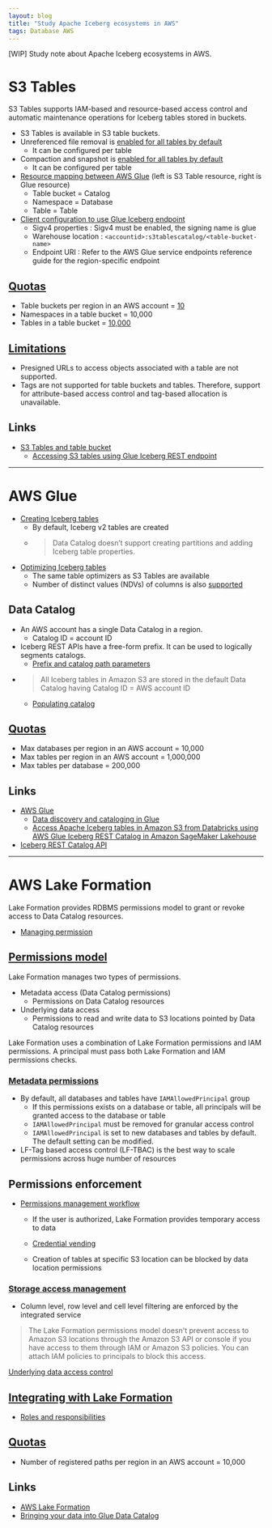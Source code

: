 ```yaml
---
layout: blog
title: "Study Apache Iceberg ecosystems in AWS"
tags: Database AWS
---
```


[WIP] Study note about Apache Iceberg ecosystems in AWS.
<!--end_excerpt-->

# S3 Tables
S3 Tables supports IAM-based and resource-based access control and automatic maintenance operations for Iceberg tables stored in buckets.

- S3 Tables is available in S3 table buckets.
- Unreferenced file removal is [enabled for all tables by default](https://docs.aws.amazon.com/AmazonS3/latest/userguide/s3-table-buckets-maintenance.html)
  - It can be configured per table
- Compaction and snapshot is [enabled for all tables by default](https://docs.aws.amazon.com/AmazonS3/latest/userguide/s3-tables-maintenance.html)
  - It can be configured per table
- [Resource mapping between AWS Glue](https://docs.aws.amazon.com/AmazonS3/latest/userguide/s3-tables-integrating-aws.html) (left is S3 Table resource, right is Glue resource)
  - Table bucket = Catalog
  - Namespace = Database
  - Table = Table
- [Client configuration to use Glue Iceberg endpoint](https://docs.aws.amazon.com/AmazonS3/latest/userguide/s3-tables-integrating-glue-endpoint.html#setup-client-glue-irc)
  - Sigv4 properties : Sigv4 must be enabled, the signing name is glue
  - Warehouse location : `<accountid>:s3tablescatalog/<table-bucket-name>`
  - Endpoint URI : Refer to the AWS Glue service endpoints reference guide for the region-specific endpoint

## [Quotas](https://docs.aws.amazon.com/AmazonS3/latest/userguide/s3-tables-regions-quotas.html#s3-tables-quotas)
- Table buckets per region in an AWS account = [10](https://docs.aws.amazon.com/AmazonS3/latest/userguide/s3-tables-buckets-create.html)
- Namespaces in a table bucket = 10,000
- Tables in a table bucket = [10,000](https://docs.aws.amazon.com/AmazonS3/latest/userguide/s3-tables-create.html)

## [Limitations](https://docs.aws.amazon.com/AmazonS3/latest/userguide/s3-tables-restrictions.html)
  - Presigned URLs to access objects associated with a table are not supported.
  - Tags are not supported for table buckets and tables. Therefore, support for attribute-based access control and tag-based allocation is unavailable.

## Links
- [S3 Tables and table bucket](https://docs.aws.amazon.com/AmazonS3/latest/userguide/s3-tables.html)
  - [Accessing S3 tables using Glue Iceberg REST endpoint](https://docs.aws.amazon.com/AmazonS3/latest/userguide/s3-tables-integrating-glue-endpoint.html)

---
# AWS Glue
- [Creating Iceberg tables](https://docs.aws.amazon.com/glue/latest/dg/populate-otf.html#creating-iceberg-tables)
  - By default, Iceberg v2 tables are created
  - > Data Catalog doesn’t support creating partitions and adding Iceberg table properties.
- [Optimizing Iceberg tables](https://docs.aws.amazon.com/glue/latest/dg/table-optimizers.html)
  - The same table optimizers as S3 Tables are available
  - Number of distinct values (NDVs) of columns is also [supported](https://docs.aws.amazon.com/glue/latest/dg/iceberg-column-statistics.html)

## Data Catalog
- An AWS account has a single Data Catalog in a region.
  - Catalog ID = account ID
- Iceberg REST APIs have a free-form prefix. It can be used to logically segments catalogs.
  - [Prefix and catalog path parameters](https://docs.aws.amazon.com/glue/latest/dg/connect-glu-iceberg-rest.html#prefix-catalog-path-parameters)
- > All Iceberg tables in Amazon S3 are stored in the default Data Catalog having Catalog ID = AWS account ID
  - [Populating catalog](https://docs.aws.amazon.com/lake-formation/latest/dg/populating-catalog.html)

## [Quotas](https://docs.aws.amazon.com/general/latest/gr/glue.html#limits_glue)
- Max databases per region in an AWS account = 10,000
- Max tables per region in an AWS account = 1,000,000
- Max tables per database = 200,000

## Links
- [AWS Glue](https://docs.aws.amazon.com/glue/latest/dg/what-is-glue.html)
  - [Data discovery and cataloging in Glue](https://docs.aws.amazon.com/glue/latest/dg/catalog-and-crawler.html)
  - [Access Apache Iceberg tables in Amazon S3 from Databricks using AWS Glue Iceberg REST Catalog in Amazon SageMaker Lakehouse](https://aws.amazon.com/blogs/big-data/access-amazon-s3-iceberg-tables-from-databricks-using-aws-glue-iceberg-rest-catalog-in-amazon-sagemaker-lakehouse/#:~:text=This%20shows%20that%20you%20can,Formation%20managing%20the%20data%20access.)
- [Iceberg REST Catalog API](https://editor-next.swagger.io/?url=https://raw.githubusercontent.com/apache/iceberg/main/open-api/rest-catalog-open-api.yaml)

---
# AWS Lake Formation
Lake Formation provides RDBMS permissions model to grant or revoke access to Data Catalog resources.

- [Managing permission](https://docs.aws.amazon.com/lake-formation/latest/dg/managing-permissions.html)

## [Permissions model](https://docs.aws.amazon.com/lake-formation/latest/dg/lf-permissions-overview.html)
Lake Formation manages two types of permissions.
- Metadata access (Data Catalog permissions)
  - Permissions on Data Catalog resources
- Underlying data access
  - Permissions to read and write data to S3 locations pointed by Data Catalog resources

Lake Formation uses a combination of Lake Formation permissions and IAM permissions.
A principal must pass both Lake Formation and IAM permissions checks.

### [Metadata permissions](https://docs.aws.amazon.com/lake-formation/latest/dg/metadata-permissions.html)
  - By default, all databases and tables have `IAMAllowedPrincipal` group
    - If this permissions exists on a database or table, all principals will be granted access to the database or table
    - `IAMAllowedPrincipal` must be removed for granular access control
    - `IAMAllowedPrincipal` is set to new databases and tables by default. The default setting can be modified.
  - LF-Tag based access control (LF-TBAC) is the best way to scale permissions across huge number of resources

## Permissions enforcement
- [Permissions management workflow](https://docs.aws.amazon.com/lake-formation/latest/dg/how-it-works.html#lf-workflow)
  - If the user is authorized, Lake Formation provides temporary access to data
  - [Credential vending](https://docs.aws.amazon.com/lake-formation/latest/dg/using-cred-vending.html)

  - Creation of tables at specific S3 location can be blocked by data location permissions

### [Storage access management](https://docs.aws.amazon.com/lake-formation/latest/dg/storage-permissions.html)
  - Column level, row level and cell level filtering are enforced by the integrated service

> The Lake Formation permissions model doesn't prevent access to Amazon S3 locations through the Amazon S3 API or console if you have access to them through IAM or Amazon S3 policies. You can attach IAM policies to principals to block this access.

[Underlying data access control](https://docs.aws.amazon.com/lake-formation/latest/dg/access-control-underlying-data.html)

## [Integrating with Lake Formation](https://docs.aws.amazon.com/lake-formation/latest/dg/Integrating-with-LakeFormation.html)
- [Roles and responsibilities](https://docs.aws.amazon.com/lake-formation/latest/dg/roles-and-responsibilities.html)

## [Quotas](https://docs.aws.amazon.com/general/latest/gr/lake-formation.html#limits_lake-formation)
- Number of registered paths per region in an AWS account = 10,000

## Links
- [AWS Lake Formation](https://docs.aws.amazon.com/lake-formation/latest/dg/what-is-lake-formation.html)
- [Bringing your data into Glue Data Catalog](https://docs.aws.amazon.com/lake-formation/latest/dg/bring-your-data-overview.html)
